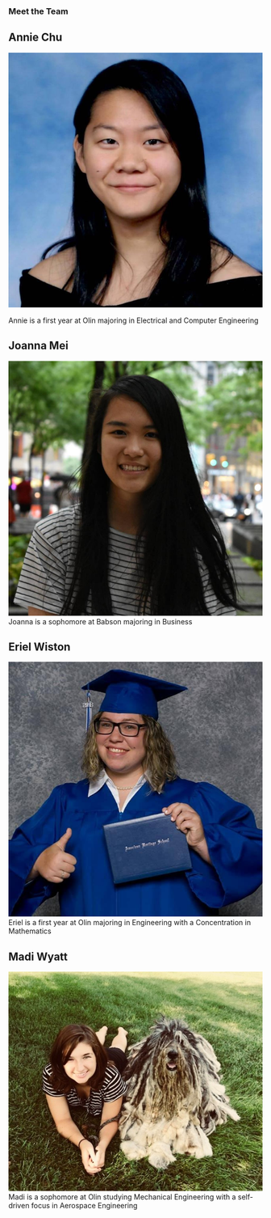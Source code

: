 ### Meet the Team

## Annie Chu
![](annie.jpg)

Annie is a first year at Olin majoring in Electrical and Computer Engineering

## Joanna Mei
![](joanna.jpg)
Joanna is a sophomore at Babson majoring in Business

## Eriel Wiston
![](eriel.jpg)
Eriel is a first year at Olin majoring in Engineering with a Concentration in Mathematics

## Madi Wyatt
![](madi.jpg)
Madi is a sophomore at Olin studying Mechanical Engineering with a self-driven focus in Aerospace Engineering
